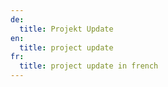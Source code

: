 ```yaml
---
de:
  title: Projekt Update
en:
  title: project update
fr:
  title: project update in french
---
```

